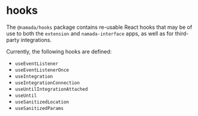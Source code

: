 # hooks

The `@namada/hooks` package contains re-usable React hooks that may be of use to both the `extension` and `namada-interface` apps,
as well as for third-party integrations.

Currently, the following hooks are defined:

- `useEventListener`
- `useEventListenerOnce`
- `useIntegration`
- `useIntegrationConnection`
- `useUntilIntegrationAttached`
- `useUntil`
- `useSanitizedLocation`
- `useSanitizedParams`
